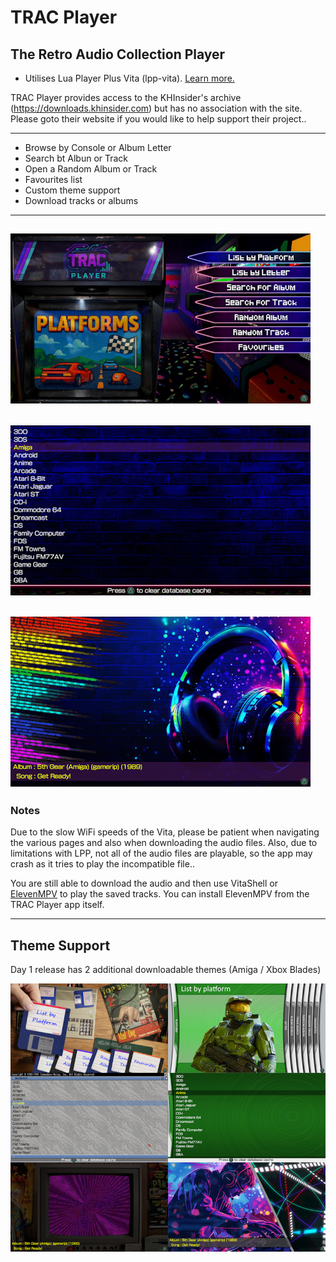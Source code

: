 # TRAC Player

## The Retro Audio Collection Player
* Utilises Lua Player Plus Vita (lpp-vita). [Learn more.](https://github.com/Rinnegatamante/lpp-vita)

TRAC Player provides access to the KHInsider's archive (https://downloads.khinsider.com) but has no association with the site.
Please goto their website if you would like to help support their project..

------
- Browse by Console or Album Letter
- Search bt Albun or Track
- Open a Random Album or Track
- Favourites list
- Custom theme support
- Download tracks or albums
-----

![MainMenu](https://github.com/AntHJ/TRACPlayer/blob/main/Preview/DefaultTheme-MainMenu.png)
------
![List](https://github.com/AntHJ/TRACPlayer/blob/main/Preview/DefaultTheme-List.png)
-----
![Player](https://github.com/AntHJ/TRACPlayer/blob/main/Preview/DefaultTheme-Player.png)
-----

### Notes
Due to the slow WiFi speeds of the Vita, please be patient when navigating the various pages and also when downloading the audio files.
Also, due to limitations with LPP, not all of the audio files are playable, so the app may crash as it tries to play the incompatible file..

You are still able to download the audio and then use VitaShell or [ElevenMPV](https://github.com/GrapheneCt/ElevenMPV-A) to play the saved tracks.
You can install ElevenMPV from the TRAC Player app itself.

---
## Theme Support
Day 1 release has 2 additional downloadable themes (Amiga / Xbox Blades)

![Themes](https://github.com/AntHJ/TRACPlayer/blob/main/Preview/OtherThemes.png)
